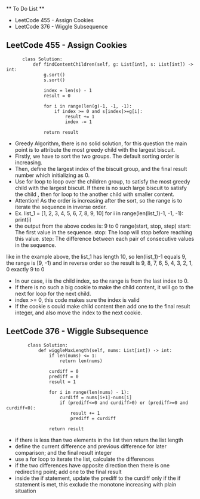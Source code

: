 ** To Do List **
- LeetCode 455 - Assign Cookies
- LeetCode 376 - Wiggle Subsequence


## LeetCode 455 - Assign Cookies
          class Solution:
              def findContentChildren(self, g: List[int], s: List[int]) -> int:
                  g.sort()
                  s.sort()
          
                  index = len(s) - 1
                  result = 0
          
                  for i in range(len(g)-1, -1, -1):
                      if index >= 0 and s[index]>=g[i]:
                          result += 1
                          index -= 1
          
                  return result

- Greedy Algorithm, there is no solid solution, for this question the main point is to attribute the most greedy child with the largest biscuit.
- Firstly, we have to sort the two groups. The default sorting order is increasing.
- Then, define the largest index of the biscuit group, and the final result number which initializing as 0.
- Use for loop to loop over the children group, to satisfy the most greedy child with the largest biscuit. If there is no such large biscuit to satisfy the child , then for loop to the another child with smaller content.
- Attention! As the order is increasing after the sort, so the range is to iterate the sequence in inverse order.
- Ex.
    list_1 = [1, 2, 3, 4, 5, 6, 7, 8, 9, 10]
    for i in range(len(list_1)-1, -1, -1):
        print(i)
- the output from the above codes is: 9 to 0
range(start, stop, step)
start: The first value in the sequence.
stop: The loop will stop before reaching this value.
step: The difference between each pair of consecutive values in the sequence.

like in the example above, the list_1 has length 10, so len(list_1)-1 equals 9, the range is [9, -1) and in reverse order
so the result is 9, 8, 7, 6, 5, 4, 3, 2, 1, 0 exactly 9 to 0

- In our case, i is the child index, so the range is from the last index to 0.
- If there is no such a big cookie to make the child content, it will go to the next for loop for the next child.
- index >= 0, this code makes sure the index is valid
- If the cookie s could make child content then add one to the final result integer, and also move the index to the next cookie.


## LeetCode 376 - Wiggle Subsequence

            class Solution:
                def wiggleMaxLength(self, nums: List[int]) -> int:
                    if len(nums) <= 1:
                        return len(nums)
            
                    curdiff = 0
                    prediff = 0
                    result = 1
            
                    for i in range(len(nums) - 1):
                        curdiff = nums[i+1]-nums[i]
                        if (prediff<=0 and curdiff>0) or (prediff>=0 and curdiff<0):
                            result += 1
                            prediff = curdiff
                    
                    return result

- if there is less than two elements in the list then return the list length
- define the current difference and previous difference for later comparison; and the final result integer
- use a for loop to iterate the list, calculate the differences
- if the two differences have opposite direction then there is one redirecting point; add one to the final result
- inside the if statement, update the prediff to the curdiff only if the if statement is met, this exclude the monotone increasing with plain situation


